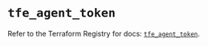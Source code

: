 # `tfe_agent_token`

Refer to the Terraform Registry for docs: [`tfe_agent_token`](https://registry.terraform.io/providers/hashicorp/tfe/0.52.0/docs/resources/agent_token).
